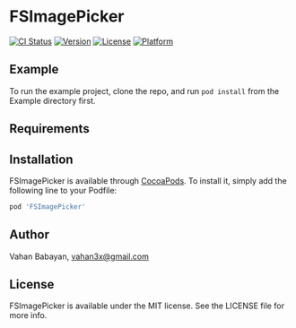 # FSImagePicker

[![CI Status](http://img.shields.io/travis/vahan3x/FSImagePicker.svg?style=flat)](https://travis-ci.org/vahan3x/FSImagePicker)
[![Version](https://img.shields.io/cocoapods/v/FSImagePicker.svg?style=flat)](http://cocoapods.org/pods/FSImagePicker)
[![License](https://img.shields.io/cocoapods/l/FSImagePicker.svg?style=flat)](http://cocoapods.org/pods/FSImagePicker)
[![Platform](https://img.shields.io/cocoapods/p/FSImagePicker.svg?style=flat)](http://cocoapods.org/pods/FSImagePicker)

## Example

To run the example project, clone the repo, and run `pod install` from the Example directory first.

## Requirements

## Installation

FSImagePicker is available through [CocoaPods](http://cocoapods.org). To install
it, simply add the following line to your Podfile:

```ruby
pod 'FSImagePicker'
```

## Author

Vahan Babayan, vahan3x@gmail.com

## License

FSImagePicker is available under the MIT license. See the LICENSE file for more info.
